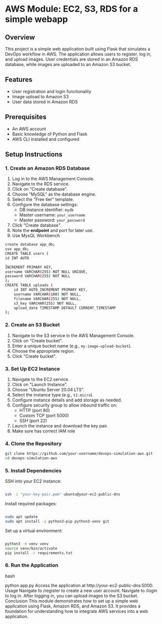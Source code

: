 # AWS Module: EC2, S3, RDS for a simple webapp

## Overview
This project is a simple web application built using Flask that simulates a DevOps workflow in AWS. The application allows users to register, log in, and upload images. User credentials are stored in an Amazon RDS database, while images are uploaded to an Amazon S3 bucket.

## Features
- User registration and login functionality
- Image upload to Amazon S3
- User data stored in Amazon RDS

## Prerequisites
- An AWS account
- Basic knowledge of Python and Flask
- AWS CLI installed and configured

## Setup Instructions

### 1. Create an Amazon RDS Database
1. Log in to the AWS Management Console.
2. Navigate to the RDS service.
3. Click on "Create database".
4. Choose "MySQL" as the database engine.
5. Select the "Free tier" template.
6. Configure the database settings:
   - DB instance identifier: `mydb`
   - Master username: `your_username`
   - Master password: `your_password`
7. Click "Create database".
8. Note the **endpoint** and port for later use.
9. Use MysQL Workbench
```bash
create database app_db;
use app_db;
CREATE TABLE users (
id INT AUTO
_
INCREMENT PRIMARY KEY,
username VARCHAR(255) NOT NULL UNIQUE,
password VARCHAR(255) NOT NULL
);
CREATE TABLE uploads (
    id INT AUTO_INCREMENT PRIMARY KEY,
    username VARCHAR(100) NOT NULL,
    filename VARCHAR(255) NOT NULL,
    s3_key VARCHAR(255) NOT NULL,
    upload_date TIMESTAMP DEFAULT CURRENT_TIMESTAMP
);
```
### 2. Create an S3 Bucket
1. Navigate to the S3 service in the AWS Management Console.
2. Click on "Create bucket".
3. Enter a unique bucket name (e.g., `my-image-upload-bucket`).
4. Choose the appropriate region.
5. Click "Create bucket".

### 3. Set Up EC2 Instance
1. Navigate to the EC2 service.
2. Click on "Launch Instance".
3. Choose "Ubuntu Server 20.04 LTS".
4. Select the instance type (e.g., `t2.micro`).
5. Configure instance details and add storage as needed.
6. Configure security group to allow inbound traffic on:
   - HTTP (port 80)
   - Custom TCP (port 5000)
   - SSH (port 22)
7. Launch the instance and download the key pair.
8. Make sure has correct IAM role

### 4. Clone the Repository
```bash
git clone https://github.com/your-username/devops-simulation-aws.git
cd devops-simulation-aws
```

### 5. Install Dependencies
SSH into your EC2 instance:
```bash

ssh -i "your-key-pair.pem" ubuntu@your-ec2-public-dns
```
Install required packages:
```bash

sudo apt update
sudo apt install -y python3-pip python3-venv git
```
Set up a virtual environment:
```bash

python3 -m venv venv
source venv/bin/activate
pip install -r requirements.txt
```

### 6. Run the Application
bash

python app.py
Access the application at http://your-ec2-public-dns:5000.
Usage
Navigate to /register to create a new user account.
Navigate to /login to log in.
After logging in, you can upload images to the S3 bucket.
Conclusion
This module demonstrates how to set up a simple web application using Flask, Amazon RDS, and Amazon S3. It provides a foundation for understanding how to integrate AWS services into a web application.
